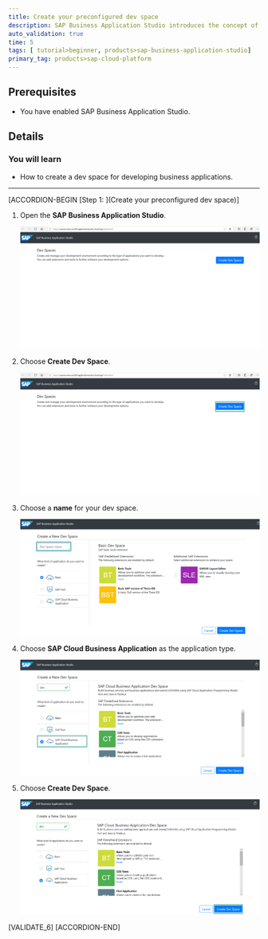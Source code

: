 ```yaml
---
title: Create your preconfigured dev space
description: SAP Business Application Studio introduces the concept of dev spaces. A dev space is a preconfigured environment with the required tools and extensions tailored for a specific business scenario. Before developing any application, you should create a dev space that is suitable for your development scenario.
auto_validation: true
time: 5
tags: [ tutorial>beginner, products>sap-business-application-studio]
primary_tag: products>sap-cloud-platform
---
```


## Prerequisites
 - You have enabled SAP Business Application Studio.

## Details
### You will learn
  - How to create a dev space for developing business applications.


---
[ACCORDION-BEGIN [Step 1: ](Create your preconfigured dev space)]
1. Open the **SAP Business Application Studio**.

    ![Open Application](step1-open-application.png)


2. Choose **Create Dev Space**.

    ![Create DEV Space](step2-create-dev-space.png)

3. Choose a **name** for your dev space.

    ![Choose Name](step3-choose-name.png)

4. Choose **SAP Cloud Business Application** as the application type.

    ![Choose SAP Cloud](step4-choose-sap-application.png)


5. Choose **Create Dev Space**.

    ![Create Dev](step5-create-dev.png)

[VALIDATE_6]
[ACCORDION-END]
